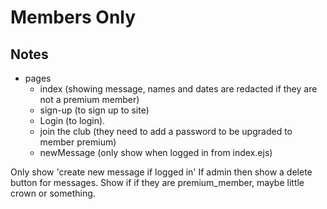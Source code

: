 # Members Only

## Notes

- pages
  - index (showing message, names and dates are redacted if they are not a premium member)
  - sign-up (to sign up to site)
  - Login (to login).
  - join the club (they need to add a password to be upgraded to member premium)
  - newMessage (only show when logged in from index.ejs)

Only show 'create new message if logged in'
If admin then show a delete button for messages.
Show if if they are premium_member, maybe little crown or something.
